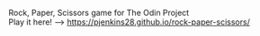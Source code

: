 Rock, Paper, Scissors game for The Odin Project<br/>Play it here! --> https://pjenkins28.github.io/rock-paper-scissors/ 